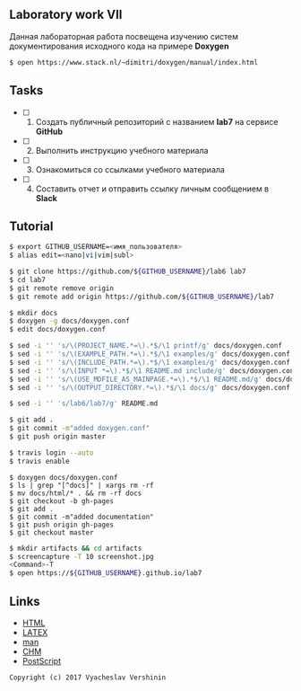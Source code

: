 ## Laboratory work VII

Данная лабораторная работа посвещена изучению систем документирования исходного кода на примере **Doxygen**

```bash
$ open https://www.stack.nl/~dimitri/doxygen/manual/index.html
```

## Tasks

- [ ] 1. Создать публичный репозиторий с названием **lab7** на сервисе **GitHub**
- [ ] 2. Выполнить инструкцию учебного материала
- [ ] 3. Ознакомиться со ссылками учебного материала
- [ ] 4. Составить отчет и отправить ссылку личным сообщением в **Slack**

## Tutorial

```bash
$ export GITHUB_USERNAME=<имя_пользователя>
$ alias edit=<nano|vi|vim|subl>
```

```bash
$ git clone https://github.com/${GITHUB_USERNAME}/lab6 lab7
$ cd lab7
$ git remote remove origin
$ git remote add origin https://github.com/${GITHUB_USERNAME}/lab7
```

```bash
$ mkdir docs
$ doxygen -g docs/doxygen.conf
$ edit docs/doxygen.conf
```

```bash
$ sed -i '' 's/\(PROJECT_NAME.*=\).*$/\1 printf/g' docs/doxygen.conf
$ sed -i '' 's/\(EXAMPLE_PATH.*=\).*$/\1 examples/g' docs/doxygen.conf
$ sed -i '' 's/\(INCLUDE_PATH.*=\).*$/\1 examples/g' docs/doxygen.conf
$ sed -i '' 's/\(INPUT *=\).*$/\1 README.md include/g' docs/doxygen.conf
$ sed -i '' 's/\(USE_MDFILE_AS_MAINPAGE.*=\).*$/\1 README.md/g' docs/doxygen.conf
$ sed -i '' 's/\(OUTPUT_DIRECTORY.*=\).*$/\1 docs/g' docs/doxygen.conf
```

```bash
$ sed -i '' 's/lab6/lab7/g' README.md
```

```bash
$ git add .
$ git commit -m"added doxygen.conf"
$ git push origin master
```

```bash
$ travis login --auto
$ travis enable
```

```
$ doxygen docs/doxygen.conf
$ ls | grep "[^docs]" | xargs rm -rf
$ mv docs/html/* . && rm -rf docs
$ git checkout -b gh-pages
$ git add .
$ git commit -m"added documentation"
$ git push origin gh-pages
$ git checkout master
```

```bash
$ mkdir artifacts && cd artifacts
$ screencapture -T 10 screenshot.jpg
<Command>-T
$ open https://${GITHUB_USERNAME}.github.io/lab7
```

## Links

- [HTML](https://ru.wikipedia.org/wiki/HTML)
- [LAΤΕΧ](https://ru.wikipedia.org/wiki/LaTeX)
- [man](https://ru.wikipedia.org/wiki/Man_(%D0%BA%D0%BE%D0%BC%D0%B0%D0%BD%D0%B4%D0%B0_Unix))
- [CHM](https://ru.wikipedia.org/wiki/HTMLHelp)
- [PostScript](https://ru.wikipedia.org/wiki/PostScript)

```
Copyright (c) 2017 Vyacheslav Vershinin
```
